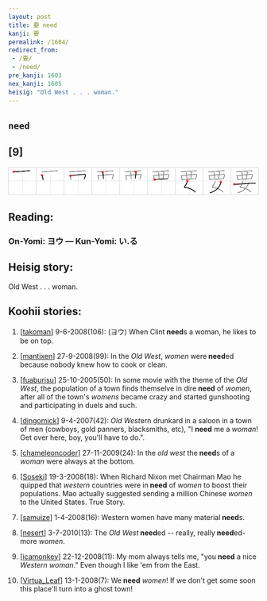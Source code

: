 ```yaml
---
layout: post
title: 要 need
kanji: 要
permalink: /1604/
redirect_from:
 - /要/
 - /need/
pre_kanji: 1603
nex_kanji: 1605
heisig: "Old West . . . woman."
---
```


## `need`

## [9]

<div class="stroke"><img src="../images/E8A681.png" /></div>

## Reading:

### On-Yomi: ヨウ &mdash; Kun-Yomi: い.る

## Heisig story:

Old West . . . woman.

## Koohii stories:

1) [<a href="http://kanji.koohii.com/profile/takoman">takoman</a>] 9-6-2008(106): (ヨウ) When Clint<strong> need</strong>s a woman, he likes to be on top.

2) [<a href="http://kanji.koohii.com/profile/mantixen">mantixen</a>] 27-9-2008(99): In the <em>Old West</em>, <em>women</em> were<strong> need</strong>ed because nobody knew how to cook or clean.

3) [<a href="http://kanji.koohii.com/profile/fuaburisu">fuaburisu</a>] 25-10-2005(50): In some movie with the theme of the <em>Old West</em>, the population of a town finds themselve in dire<strong> need</strong> of <em>women</em>, after all of the town&#039;s <em>womens</em> became crazy and started gunshooting and participating in duels and such.

4) [<a href="http://kanji.koohii.com/profile/dingomick">dingomick</a>] 9-4-2007(42): <em>Old West</em>ern drunkard in a saloon in a town of men (cowboys, gold panners, blacksmiths, etc), &quot;I <strong>need</strong> me a <em>woman</em>! Get over here, boy, you&#039;ll have to do.&quot;.

5) [<a href="http://kanji.koohii.com/profile/chameleoncoder">chameleoncoder</a>] 27-11-2009(24): In the <em>old west</em> the<strong> need</strong>s of a <em>woman</em> were always at the bottom.

6) [<a href="http://kanji.koohii.com/profile/Soseki">Soseki</a>] 19-3-2008(18): When Richard Nixon met Chairman Mao he quipped that <em>western</em> countries were in<strong> need</strong> of <em>women</em> to boost their populations. Mao actually suggested sending a million Chinese <em>women</em> to the United States. True Story.

7) [<a href="http://kanji.koohii.com/profile/samuize">samuize</a>] 1-4-2008(16): Western women have many material<strong> need</strong>s.

8) [<a href="http://kanji.koohii.com/profile/nesert">nesert</a>] 3-7-2010(13): The <em>Old West</em><strong> need</strong>ed -- really, really<strong> need</strong>ed- more <em>women</em>.

9) [<a href="http://kanji.koohii.com/profile/icamonkey">icamonkey</a>] 22-12-2008(11): My mom always tells me, &quot;you<strong> need</strong> a nice <em>Western woman</em>.&quot; Even though I like &#039;em from the East.

10) [<a href="http://kanji.koohii.com/profile/Virtua_Leaf">Virtua_Leaf</a>] 13-1-2008(7): We<strong> need</strong> <em>women</em>! If we don&#039;t get some soon this place&#039;ll turn into a ghost town!
